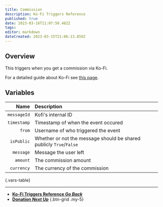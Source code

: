 ```yaml
---
title: Commission
description: Ko-Fi Triggers Reference
published: true
date: 2023-03-16T11:07:50.482Z
tags: 
editor: markdown
dateCreated: 2023-03-15T21:06:13.859Z
---
```


## Overview
This triggers when you get a commission via Ko-Fi.

For a detailed guide about Ko-Fi see [this page](/Integrations/Ko-Fi).

## Variables
Name | Description
----:|:------------
`messageId` | Kofi's internal ID
`timestamp` | Timestamp of when the event occured
`from` | Username of who triggered the event
`isPublic` | Whether or not the message should be shared publicly `True`/`False`
`message` | Message the user left
`amount` | The commission amount
`currency` | The currency of the commission
{.vars-table}

---

- [<i class="mdi mdi-chevron-left"></i>**Ko-Fi Triggers Reference *Go Back***](/Triggers/Ko-Fi)
- [<i class="mdi mdi-cash primary--text"></i> **Donation *Next Up***](/Triggers/Ko-Fi/Donation)
{.btn-grid .my-5}